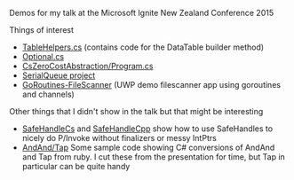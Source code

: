 Demos for my talk at the Microsoft Ignite New Zealand Conference 2015

Things of interest

 - [TableHelpers.cs](https://github.com/borland/Ignite2015/blob/master/WebApplication/Helpers/TableHelpers.cs) (contains code for the DataTable builder method)
 - [Optional.cs](https://github.com/borland/Ignite2015/blob/master/optionals_enums/Optional.cs)
 - [CsZeroCostAbstraction/Program.cs](https://github.com/borland/Ignite2015/blob/master/CsZeroCostAbstraction/Program.cs)
 - [SerialQueue project](https://github.com/borland/SerialQueue)
 - [GoRoutines-FileScanner](https://github.com/borland/Ignite2015/tree/master/goroutines-filescanner) (UWP demo filescanner app using goroutines and channels)
 
 Other things that I didn't show in the talk but that might be interesting
 
 - [SafeHandleCs](https://github.com/borland/Ignite2015/tree/master/SafeHandleCs) and [SafeHandleCpp](https://github.com/borland/Ignite2015/tree/master/SafeHandleCpp) show how to use SafeHandles to nicely do P/Invoke without finalizers or messy IntPtrs
 - [AndAnd/Tap](https://github.com/borland/Ignite2015/blob/master/andand/Program.cs) Some sample code showing C# conversions of AndAnd and Tap from ruby. I cut these from the presentation for time, but Tap in particular can be quite handy
 